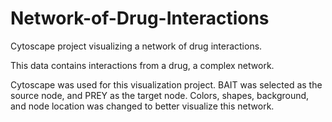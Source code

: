 # Network-of-Drug-Interactions
Cytoscape project visualizing a network of drug interactions. 

This data contains interactions from a drug, a complex network.

Cytoscape was used for this visualization project. BAIT was selected as the source node, and PREY as the target node.
Colors, shapes, background, and node location was changed to better visualize this network. 

